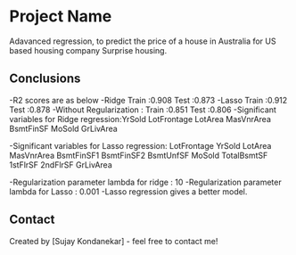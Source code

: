 # Project Name
Adavanced regression, to predict the price of a house in Australia for US based housing company Surprise housing.

<!-- You don't have to answer all the questions - just the ones relevant to your project. -->

## Conclusions
-R2 scores are as below
-Ridge Train :0.908 Test :0.873
-Lasso Train :0.912 Test :0.878
-Without Regularization : Train :0.851 Test :0.806
-Significant variables for Ridge regression:YrSold LotFrontage LotArea MasVnrArea BsmtFinSF MoSold GrLivArea

-Significant variables for Lasso regression: LotFrontage YrSold LotArea MasVnrArea BsmtFinSF1 BsmtFinSF2 BsmtUnfSF MoSold TotalBsmtSF 1stFlrSF 2ndFlrSF GrLivArea

-Regularization parameter lambda for ridge : 10
-Regularization parameter lambda for Lasso : 0.001
-Lasso regression gives a better model.

<!-- You don't have to answer all the questions - just the ones relevant to your project. -->

## Contact
Created by [Sujay Kondanekar] - feel free to contact me!